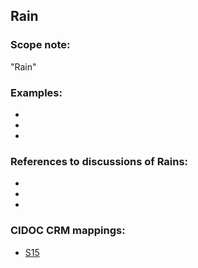 
## Rain 

###  Scope note: 
"Rain" 

### Examples: 

* 
* 
* 

### References to discussions of Rains:

* 

* 

* 

### CIDOC CRM mappings: 

* [S15](http://www.ics.forth.gr/isl/CRMsci/S15_Observable_Entity)

